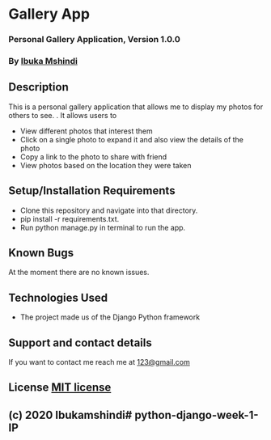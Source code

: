 # Gallery App
### Personal Gallery Application, Version 1.0.0
### By [Ibuka Mshindi](https://github.com/ibukamshindi)
## Description
This is a personal gallery application that allows me to display my photos for others to see.
. It allows users to
* View different photos that interest them
* Click on a single photo to expand it and also view the details of the photo
* Copy a link to the photo to share with  friend
* View photos based on the location they were taken
## Setup/Installation Requirements
* Clone this repository and navigate into that directory.
* pip install -r requirements.txt.
* Run python manage.py in terminal to run the app.
## Known Bugs
At the moment there are no known issues.
## Technologies Used
* The project made us of the Django Python framework
## Support and contact details
If you want to contact me reach me at 123@gmail.com
## License [MIT license](https://opensource.org/licenses/MIT)
## (c) 2020 Ibukamshindi# python-django-week-1-IP
